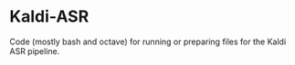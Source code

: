 # Kaldi-ASR
Code (mostly bash and octave) for running or preparing files for the Kaldi ASR pipeline.
